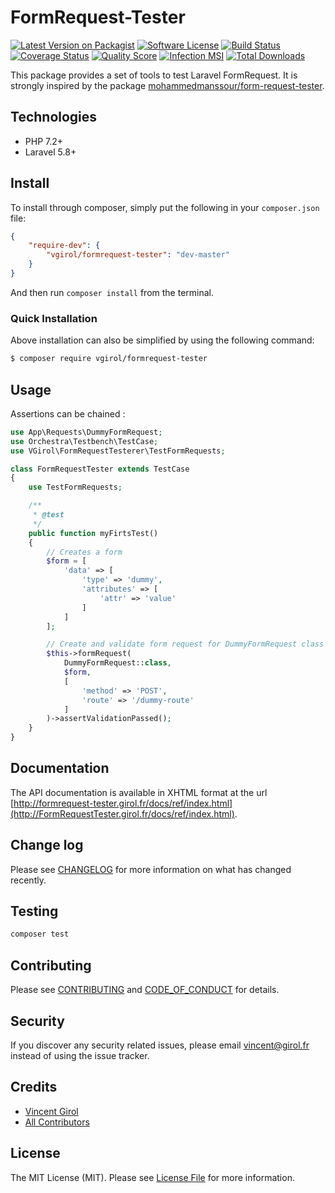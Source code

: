# FormRequest-Tester

[![Latest Version on Packagist][ico-version]][link-packagist]
[![Software License][ico-license]](LICENSE.md)
[![Build Status][ico-travis]][link-travis]
[![Coverage Status][ico-scrutinizer]][link-scrutinizer]
[![Quality Score][ico-code-quality]][link-code-quality]
[![Infection MSI][ico-mutation]][link-mutation]
[![Total Downloads][ico-downloads]][link-downloads]

This package provides a set of tools to test Laravel FormRequest.
It is strongly inspired by the package [mohammedmanssour/form-request-tester](https://github.com/mohammedmanssour/form-request-tester).

## Technologies

- PHP 7.2+
- Laravel 5.8+

## Install

To install through composer, simply put the following in your `composer.json` file:

```json
{
    "require-dev": {
        "vgirol/formrequest-tester": "dev-master"
    }
}
```

And then run `composer install` from the terminal.

### Quick Installation

Above installation can also be simplified by using the following command:

``` bash
$ composer require vgirol/formrequest-tester
```

## Usage

Assertions can be chained :

``` php
use App\Requests\DummyFormRequest;
use Orchestra\Testbench\TestCase;
use VGirol\FormRequestTesterer\TestFormRequests;

class FormRequestTester extends TestCase
{
    use TestFormRequests;

    /**
     * @test
     */
    public function myFirtsTest()
    {
        // Creates a form
        $form = [
            'data' => [
                'type' => 'dummy',
                'attributes' => [
                    'attr' => 'value'
                ]
            ]
        ];

        // Create and validate form request for DummyFormRequest class
        $this->formRequest(
            DummyFormRequest::class,
            $form,
            [
                'method' => 'POST',
                'route' => '/dummy-route'
            ]
        )->assertValidationPassed();
    }
}
```

## Documentation

The API documentation is available in XHTML format at the url [http://formrequest-tester.girol.fr/docs/ref/index.html](http://FormRequestTester.girol.fr/docs/ref/index.html).

## Change log

Please see [CHANGELOG](CHANGELOG.md) for more information on what has changed recently.

## Testing

``` bash
composer test
```

## Contributing

Please see [CONTRIBUTING](CONTRIBUTING.md) and [CODE_OF_CONDUCT](CODE_OF_CONDUCT.md) for details.

## Security

If you discover any security related issues, please email [vincent@girol.fr](mailto:vincent@girol.fr) instead of using the issue tracker.

## Credits

- [Vincent Girol][link-author]
- [All Contributors][link-contributors]

## License

The MIT License (MIT). Please see [License File](LICENSE.md) for more information.

[ico-version]: https://img.shields.io/packagist/v/VGirol/FormRequest-Tester.svg?style=flat-square
[ico-license]: https://img.shields.io/badge/license-MIT-brightgreen.svg?style=flat-square
[ico-travis]: https://img.shields.io/travis/VGirol/FormRequest-Tester/master.svg?style=flat-square
[ico-scrutinizer]: https://img.shields.io/scrutinizer/coverage/g/VGirol/FormRequest-Tester.svg?style=flat-square
[ico-code-quality]: https://img.shields.io/scrutinizer/g/VGirol/FormRequest-Tester.svg?style=flat-square
[ico-mutation]: https://img.shields.io/endpoint?style=flat-square&url=https%3A%2F%2Fbadge-api.stryker-mutator.io%2Fgithub.com%2FVGirol%2FFormRequest-Tester%2Fmaster
[ico-downloads]: https://img.shields.io/packagist/dt/VGirol/FormRequest-Tester.svg?style=flat-square

[link-packagist]: https://packagist.org/packages/VGirol/FormRequest-Tester
[link-travis]: https://travis-ci.org/VGirol/FormRequest-Tester
[link-scrutinizer]: https://scrutinizer-ci.com/g/VGirol/FormRequest-Tester/code-structure
[link-code-quality]: https://scrutinizer-ci.com/g/VGirol/FormRequest-Tester
[link-downloads]: https://packagist.org/packages/VGirol/FormRequest-Tester
[link-author]: https://github.com/VGirol
[link-mutation]: https://infection.github.io
[link-contributors]: ../../contributors
